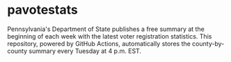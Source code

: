 # pavotestats

Pennsylvania's Department of State publishes a free summary at the beginning of each week with the latest voter registration statistics. This repository, powered by GitHub Actions, automatically stores the county-by-county summary every Tuesday at 4 p.m. EST.
